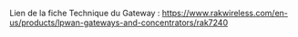 Lien de la fiche Technique du Gateway : https://www.rakwireless.com/en-us/products/lpwan-gateways-and-concentrators/rak7240
